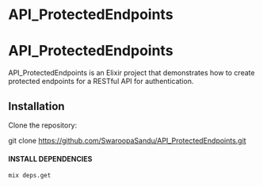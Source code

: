 # API_ProtectedEndpoints




# API_ProtectedEndpoints

API_ProtectedEndpoints is an Elixir project that demonstrates how to create protected endpoints for a RESTful API for authentication.

## Installation

  Clone the repository:
  
   git clone https://github.com/SwaroopaSandu/API_ProtectedEndpoints.git
   
#### INSTALL DEPENDENCIES
```
mix deps.get
```   

